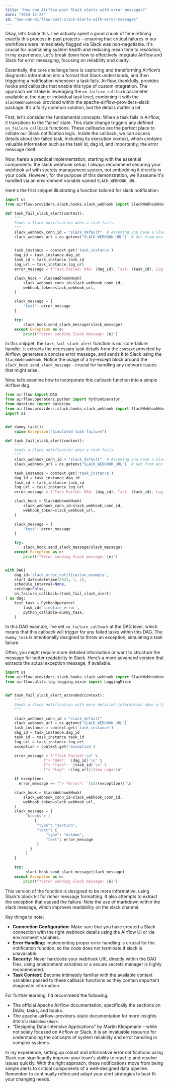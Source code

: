 ```yaml
---
title: "How can Airflow post Slack alerts with error messages?"
date: "2024-12-23"
id: "how-can-airflow-post-slack-alerts-with-error-messages"
---
```


Okay, let’s tackle this. I’ve actually spent a good chunk of time refining exactly this process in past projects – ensuring that critical failures in our workflows were immediately flagged via Slack was non-negotiable. It's crucial for maintaining system health and reducing mean time to resolution, in my experience. Let's break down how to effectively integrate Airflow and Slack for error messaging, focusing on reliability and clarity.

Essentially, the core challenge here is capturing and transforming Airflow’s diagnostic information into a format that Slack understands, and then triggering a notification whenever a task fails. Airflow, thankfully, provides hooks and callbacks that enable this type of custom integration. The approach we'll take is leveraging the `on_failure_callback` parameter available at the dag or individual task level, combining it with the `SlackWebhookHook` provided within the apache-airflow-providers-slack package. It’s a fairly common solution, but the details matter a lot.

First, let's consider the fundamental concepts. When a task fails in Airflow, it transitions to the 'failed' state. This state change triggers any defined `on_failure_callback` functions. These callbacks are the perfect place to initiate our Slack notification logic. Inside the callback, we can access details about the failed task, including its execution context, which contains valuable information such as the task id, dag id, and importantly, the error message itself.

Now, here’s a practical implementation, starting with the essential components: the slack webhook setup. I always recommend securing your webhook url with secrets management system, not embedding it directly in your code. However, for the purpose of this demonstration, we'll assume it's handled via an environment variable named `SLACK_WEBHOOK_URL`.

Here's the first snippet illustrating a function tailored for slack notification:

```python
import os
from airflow.providers.slack.hooks.slack_webhook import SlackWebhookHook

def task_fail_slack_alert(context):
    """
    Sends a Slack notification when a task fails.
    """
    slack_webhook_conn_id = "slack_default"  # Assuming you have a Slack connection in Airflow UI
    slack_webhook_url = os.getenv("SLACK_WEBHOOK_URL")  # Get from env for security


    task_instance = context.get('task_instance')
    dag_id = task_instance.dag_id
    task_id = task_instance.task_id
    log_url = task_instance.log_url
    error_message = f"Task Failed: DAG: {dag_id}, Task: {task_id}, Log: {log_url}."

    slack_hook = SlackWebhookHook(
        slack_webhook_conn_id=slack_webhook_conn_id,
        webhook_token=slack_webhook_url,
    )

    slack_message = {
        "text": error_message
    }

    try:
        slack_hook.send_slack_message(slack_message)
    except Exception as e:
        print(f"Error sending Slack message: {e}")
```

In this snippet, the `task_fail_slack_alert` function is our core failure handler. It extracts the necessary task details from the `context` provided by Airflow, generates a concise error message, and sends it to Slack using the `SlackWebhookHook`. Notice the usage of a try-except block around the `slack_hook.send_slack_message` – crucial for handling any network issues that might arise.

Now, let’s examine how to incorporate this callback function into a simple Airflow dag.

```python
from airflow import DAG
from airflow.operators.python import PythonOperator
from datetime import datetime
from airflow.providers.slack.hooks.slack_webhook import SlackWebhookHook
import os


def dummy_task():
    raise Exception("Simulated task failure")

def task_fail_slack_alert(context):
    """
    Sends a Slack notification when a task fails.
    """
    slack_webhook_conn_id = "slack_default"  # Assuming you have a Slack connection in Airflow UI
    slack_webhook_url = os.getenv("SLACK_WEBHOOK_URL")  # Get from env for security

    task_instance = context.get('task_instance')
    dag_id = task_instance.dag_id
    task_id = task_instance.task_id
    log_url = task_instance.log_url
    error_message = f"Task Failed: DAG: {dag_id}, Task: {task_id}, Log: {log_url}."

    slack_hook = SlackWebhookHook(
        slack_webhook_conn_id=slack_webhook_conn_id,
        webhook_token=slack_webhook_url,
    )

    slack_message = {
        "text": error_message
    }

    try:
        slack_hook.send_slack_message(slack_message)
    except Exception as e:
        print(f"Error sending Slack message: {e}")


with DAG(
    dag_id='slack_error_notification_example',
    start_date=datetime(2023, 1, 1),
    schedule_interval=None,
    catchup=False,
    on_failure_callback=[task_fail_slack_alert]
) as dag:
    test_task = PythonOperator(
        task_id='simulate_error',
        python_callable=dummy_task,
    )
```

In this DAG example, I’ve set `on_failure_callback` at the DAG level, which means that this callback will trigger for any failed tasks within this DAG. The `dummy_task` is intentionally designed to throw an exception, simulating a task failure.

Often, you might require more detailed information or want to structure the message for better readability in Slack. Here’s a more advanced version that extracts the actual exception message, if available.

```python
import os
from airflow.providers.slack.hooks.slack_webhook import SlackWebhookHook
from airflow.utils.log.logging_mixin import LoggingMixin


def task_fail_slack_alert_extended(context):
    """
    Sends a Slack notification with more detailed information when a task fails.
    """

    slack_webhook_conn_id = "slack_default"
    slack_webhook_url = os.getenv("SLACK_WEBHOOK_URL")
    task_instance = context.get('task_instance')
    dag_id = task_instance.dag_id
    task_id = task_instance.task_id
    log_url = task_instance.log_url
    exception = context.get('exception')

    error_message = f"*Task Failed*:\n" \
                 f"> *DAG*: `{dag_id}`\n" \
                 f"> *Task*: `{task_id}`\n" \
                 f"> *Log*: <{log_url}|View Logs>\n"

    if exception:
      error_message += f"> *Error*: `{str(exception)}`\n"

    slack_hook = SlackWebhookHook(
        slack_webhook_conn_id=slack_webhook_conn_id,
        webhook_token=slack_webhook_url,
    )
    slack_message = {
         "blocks": [
             {
              "type": "section",
              "text": {
                  "type": "mrkdwn",
                  "text": error_message
              }
           }
         ]
    }

    try:
         slack_hook.send_slack_message(slack_message)
    except Exception as e:
        print(f"Error sending Slack message: {e}")

```

This version of the function is designed to be more informative, using Slack's block kit for richer message formatting. It also attempts to extract the exception that caused the failure. Note the use of markdown within the slack message, which improves readability on the slack channel.

Key things to note:

*   **Connection Configuration:** Make sure that you have created a Slack connection with the right webhook details using the Airflow UI or via environment variables.
*   **Error Handling:** Implementing proper error handling is crucial for the notification function, so the code does not terminate if slack is unavailable.
*   **Security:** Never hardcode your webhook URL directly within the DAG files; using environment variables or a secure secrets manager is highly recommended.
*   **Task Context:** Become intimately familiar with the available context variables passed to these callback functions as they contain important diagnostic information.

For further learning, I'd recommend the following:

*   The official Apache Airflow documentation, specifically the sections on DAGs, tasks, and hooks.
*   The apache-airflow-providers-slack documentation for more insights into `SlackWebhookHook`.
*   “Designing Data-Intensive Applications” by Martin Kleppmann – while not solely focused on Airflow or Slack, it is an invaluable resource for understanding the concepts of system reliability and error handling in complex systems.

In my experience, setting up robust and informative error notifications using Slack can significantly improve your team's ability to react to and resolve issues quickly. With the right approach, these notifications move from being simple alerts to critical components of a well-designed data pipeline. Remember to continually refine and adapt your alert strategies to best fit your changing needs.
